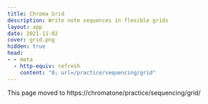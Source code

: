 ```yaml
---
title: Chroma Grid
description: Write note sequences in flexible grids
layout: app
date: 2021-11-02
cover: grid.png
hidden: true
head:
- - meta
  - http-equiv: refresh
    content: "0; url=/practice/sequencing/grid"
---
```


This page moved to https://chromatone/practice/sequencing/grid/
